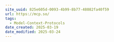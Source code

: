 ```yaml
---
site_uuid: 825e605d-0093-4b99-8b77-48082fa40f59
url: https://mcp.so/
tags:
  - Model-Context-Protocols
date_created: 2025-03-19
date_modified: 2025-03-24
---
```


